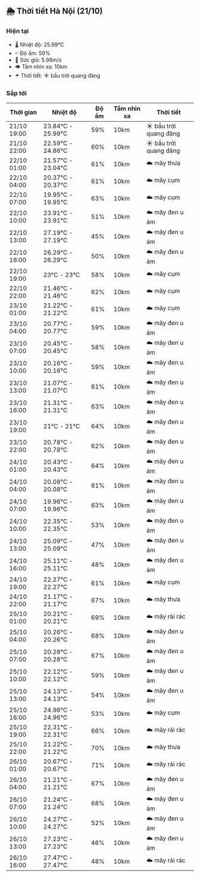 ## 🌦️ Thời tiết Hà Nội (21/10)

### Hiện tại

- 🌡️ Nhiệt độ: 25.99℃
- 💦 Độ ẩm: 59%
- 💨 Sức gió: 5.98m/s
- 👁️ Tầm nhìn xa: 10km
- ☂️ Thời tiết: ☀️ bầu trời quang đãng

### Sắp tới

| Thời gian | Nhiệt độ | Độ ẩm | Tầm nhìn xa | Thời tiết |
| --- | --- | --- | --- | --- |
| 21/10 19:00 | 23.84℃ - 25.99℃ | 59% | 10km | ☀️ bầu trời quang đãng |
| 21/10 22:00 | 22.59℃ - 24.86℃ | 60% | 10km | ☀️ bầu trời quang đãng |
| 22/10 01:00 | 21.57℃ - 23.04℃ | 61% | 10km | ☁️ mây thưa |
| 22/10 04:00 | 20.37℃ - 20.37℃ | 61% | 10km | ☁️ mây cụm |
| 22/10 07:00 | 19.95℃ - 19.95℃ | 63% | 10km | ☁️ mây cụm |
| 22/10 10:00 | 23.91℃ - 23.91℃ | 51% | 10km | ☁️ mây đen u ám |
| 22/10 13:00 | 27.19℃ - 27.19℃ | 45% | 10km | ☁️ mây đen u ám |
| 22/10 16:00 | 26.29℃ - 26.29℃ | 50% | 10km | ☁️ mây đen u ám |
| 22/10 19:00 | 23℃ - 23℃ | 58% | 10km | ☁️ mây cụm |
| 22/10 22:00 | 21.46℃ - 21.46℃ | 62% | 10km | ☁️ mây cụm |
| 23/10 01:00 | 21.22℃ - 21.22℃ | 61% | 10km | ☁️ mây cụm |
| 23/10 04:00 | 20.77℃ - 20.77℃ | 59% | 10km | ☁️ mây đen u ám |
| 23/10 07:00 | 20.45℃ - 20.45℃ | 58% | 10km | ☁️ mây đen u ám |
| 23/10 10:00 | 20.16℃ - 20.16℃ | 59% | 10km | ☁️ mây đen u ám |
| 23/10 13:00 | 21.07℃ - 21.07℃ | 61% | 10km | ☁️ mây đen u ám |
| 23/10 16:00 | 21.31℃ - 21.31℃ | 63% | 10km | ☁️ mây đen u ám |
| 23/10 19:00 | 21℃ - 21℃ | 64% | 10km | ☁️ mây đen u ám |
| 23/10 22:00 | 20.78℃ - 20.78℃ | 62% | 10km | ☁️ mây đen u ám |
| 24/10 01:00 | 20.43℃ - 20.43℃ | 64% | 10km | ☁️ mây đen u ám |
| 24/10 04:00 | 20.08℃ - 20.08℃ | 61% | 10km | ☁️ mây đen u ám |
| 24/10 07:00 | 19.96℃ - 19.96℃ | 63% | 10km | ☁️ mây đen u ám |
| 24/10 10:00 | 22.35℃ - 22.35℃ | 53% | 10km | ☁️ mây đen u ám |
| 24/10 13:00 | 25.09℃ - 25.09℃ | 47% | 10km | ☁️ mây đen u ám |
| 24/10 16:00 | 25.11℃ - 25.11℃ | 48% | 10km | ☁️ mây đen u ám |
| 24/10 19:00 | 22.27℃ - 22.27℃ | 61% | 10km | ☁️ mây cụm |
| 24/10 22:00 | 21.17℃ - 21.17℃ | 67% | 10km | ☁️ mây thưa |
| 25/10 01:00 | 20.21℃ - 20.21℃ | 69% | 10km | ☁️ mây rải rác |
| 25/10 04:00 | 20.26℃ - 20.26℃ | 68% | 10km | ☁️ mây đen u ám |
| 25/10 07:00 | 20.28℃ - 20.28℃ | 67% | 10km | ☁️ mây đen u ám |
| 25/10 10:00 | 22.12℃ - 22.12℃ | 59% | 10km | ☁️ mây đen u ám |
| 25/10 13:00 | 24.13℃ - 24.13℃ | 54% | 10km | ☁️ mây đen u ám |
| 25/10 16:00 | 24.96℃ - 24.96℃ | 53% | 10km | ☁️ mây cụm |
| 25/10 19:00 | 22.31℃ - 22.31℃ | 66% | 10km | ☁️ mây rải rác |
| 25/10 22:00 | 21.22℃ - 21.22℃ | 70% | 10km | ☁️ mây thưa |
| 26/10 01:00 | 20.67℃ - 20.67℃ | 71% | 10km | ☁️ mây rải rác |
| 26/10 04:00 | 21.21℃ - 21.21℃ | 67% | 10km | ☁️ mây đen u ám |
| 26/10 07:00 | 21.24℃ - 21.24℃ | 68% | 10km | ☁️ mây đen u ám |
| 26/10 10:00 | 24.27℃ - 24.27℃ | 52% | 10km | ☁️ mây đen u ám |
| 26/10 13:00 | 27.23℃ - 27.23℃ | 46% | 10km | ☁️ mây đen u ám |
| 26/10 16:00 | 27.47℃ - 27.47℃ | 48% | 10km | ☁️ mây rải rác |
